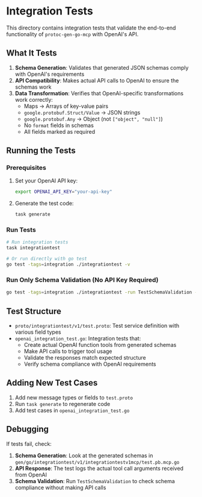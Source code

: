 # Integration Tests

This directory contains integration tests that validate the end-to-end functionality of `protoc-gen-go-mcp` with OpenAI's API.

## What It Tests

1. **Schema Generation**: Validates that generated JSON schemas comply with OpenAI's requirements
2. **API Compatibility**: Makes actual API calls to OpenAI to ensure the schemas work
3. **Data Transformation**: Verifies that OpenAI-specific transformations work correctly:
   - Maps → Arrays of key-value pairs
   - `google.protobuf.Struct/Value` → JSON strings
   - `google.protobuf.Any` → Object (not `["object", "null"]`)
   - No `format` fields in schemas
   - All fields marked as required

## Running the Tests

### Prerequisites

1. Set your OpenAI API key:
   ```bash
   export OPENAI_API_KEY="your-api-key"
   ```

2. Generate the test code:
   ```bash
   task generate
   ```

### Run Tests

```bash
# Run integration tests
task integrationtest

# Or run directly with go test
go test -tags=integration ./integrationtest -v
```

### Run Only Schema Validation (No API Key Required)

```bash
go test -tags=integration ./integrationtest -run TestSchemaValidation -v
```

## Test Structure

- `proto/integrationtest/v1/test.proto`: Test service definition with various field types
- `openai_integration_test.go`: Integration tests that:
  - Create actual OpenAI function tools from generated schemas
  - Make API calls to trigger tool usage
  - Validate the responses match expected structure
  - Verify schema compliance with OpenAI requirements

## Adding New Test Cases

1. Add new message types or fields to `test.proto`
2. Run `task generate` to regenerate code
3. Add test cases in `openai_integration_test.go`

## Debugging

If tests fail, check:

1. **Schema Generation**: Look at the generated schemas in `gen/go/integrationtest/v1/integrationtestv1mcp/test.pb.mcp.go`
2. **API Response**: The test logs the actual tool call arguments received from OpenAI
3. **Schema Validation**: Run `TestSchemaValidation` to check schema compliance without making API calls